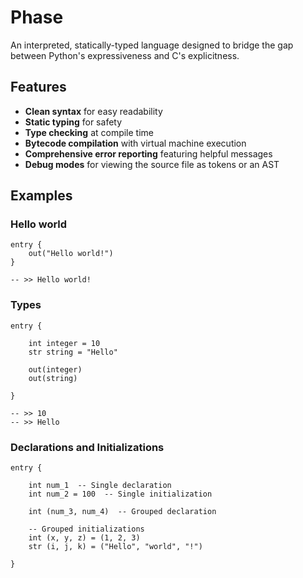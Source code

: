# Phase

An interpreted, statically-typed language designed to bridge the gap between Python's expressiveness and C's explicitness.

## Features

- **Clean syntax** for easy readability
- **Static typing** for safety
- **Type checking** at compile time
- **Bytecode compilation** with virtual machine execution
- **Comprehensive error reporting** featuring helpful messages
- **Debug modes** for viewing the source file as tokens or an AST

## Examples

### Hello world
```
entry {
    out("Hello world!")
}

-- >> Hello world!
```

### Types
```
entry {

    int integer = 10
    str string = "Hello"

    out(integer)
    out(string)

}

-- >> 10
-- >> Hello
```

### Declarations and Initializations
```
entry {

    int num_1  -- Single declaration
    int num_2 = 100  -- Single initialization

    int (num_3, num_4)  -- Grouped declaration

    -- Grouped initializations
    int (x, y, z) = (1, 2, 3)
    str (i, j, k) = ("Hello", "world", "!")

}
```
